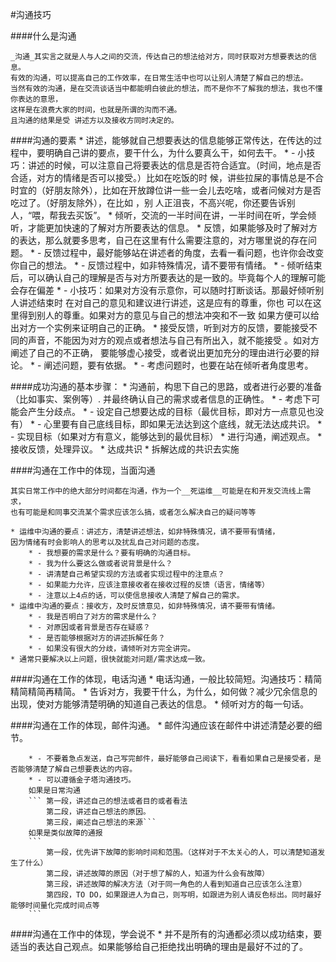 #沟通技巧

####什么是沟通
    
    _沟通_其实言之就是人与人之间的交流，传达自己的想法给对方，同时获取对方想要表达的信息。
    有效的沟通，可以提高自己的工作效率，在日常生活中也可以让别人清楚了解自己的想法。
    当然有效的沟通，是在交流谈话当中都能明白彼此的想法，而不是你不了解我的想法，我也不懂你表达的意思，
    这样是在浪费大家的时间，也就是所谓的沟而不通。
    且沟通的结果是受 讲述方以及接收方同时决定的。

####沟通的要素
    * 讲述，能够就自己想要表达的信息能够正常传达，在传达的过程中，要明确自己讲的要点，要干什么，为什么要真么干，如何去干。
        * - 小技巧：讲述的时候，可以注意自己将要表达的信息是否符合适宜。（时间，地点是否合适，对方的情绪是否可以接受。）比如在吃饭的时
        候，讲些拉屎的事情总是不合时宜的（好朋友除外），比如在开放蹲位讲一些一会儿去吃啥，或者问候对方是否吃过了。（好朋友除外），在比如
        ，别  人正沮丧，不高兴呢，你还要告诉别人，“喂，帮我去买饭”。
    * 倾听，交流的一半时间在讲，一半时间在听，学会倾听，才能更加快速的了解对方所要表达的信息。
    * 反馈，如果能够及时了解对方的表达，那么就要多思考，自己在这里有什么需要注意的，对方哪里说的存在问题。
        * - 反馈过程中，最好能够站在讲述者的角度，去看一看问题，也许你会改变你自己的想法。
        * - 反馈过程中，如非特殊情况，请不要带有情绪。
        * - 倾听结束后，可以确认自己的理解是否与对方所要表达的是一致的。毕竟每个人的理解可能会存在偏差
        * - 小技巧：如果对方没有示意你，可以随时打断谈话。那最好倾听别人讲述结束时
        在对自己的意见和建议进行讲述，这是应有的尊重，你也
        可以在这里得到别人的尊重。如果对方的意见与自己的想法冲突和不一致
        如果方便可以给出对方一个实例来证明自己的正确。
        * 接受反馈，听到对方的反馈，要能接受不同的声音，不能因为对方的观点或者想法与自己有所出入，就不能接受
        。如对方阐述了自己的不正确，
        要能够虚心接受，或者说出更加充分的理由进行必要的辩论。
        * - 阐述问题，要有依据。
        * - 考虑问题时，也要在站在倾听者角度思考。

####成功沟通的基本步骤：
    * 沟通前，构思下自己的思路，或者进行必要的准备（比如事实、案例等）.
    并最终确认自己的需求或者信息的正确性。
        * - 考虑下可能会产生分歧点。
        * - 设定自己想要达成的目标（最优目标，即对方一点意见也没有）
        * - 心里要有自己底线目标，即如果无法达到这个底线，就无法达成共识。
        * - 实现目标（如果对方有意义，能够达到的最优目标）
    * 进行沟通，阐述观点。
    * 接收反馈，处理异议。
    * 达成共识
    * 拆解达成的共识去实施



####沟通在工作中的体现，当面沟通

    其实日常工作中的绝大部分时间都在沟通，作为一个__死运维__可能是在和开发交流线上需求，
    也有可能是和同事交流某个需求应该怎么搞，或者怎么解决自己的疑问等等

    * 运维中沟通的要点：讲述方，清楚讲述想法，如非特殊情况，请不要带有情绪，
    因为情绪有时会影响人的思考以及扰乱自己对问题的态度。
        * - 我想要的需求是什么？要有明确的沟通目标。
        * - 我为什么要这么做或者说背景是什么？
        * - 讲清楚自己希望实现的方法或者实现过程中的注意点？
        * - 如果能力允许，应该注意接收者在接收过程的反馈（语言，情绪等）
        * - 注意以上4点的话，可以使信息接收人清楚了解自己的需求。
    * 运维中沟通的要点：接收方，及时反馈意见，如非特殊情况，请不要带有情绪。
        * - 我是否明白了对方的需求是什么？
        * - 对原因或者背景是否存在疑惑？
        * - 是否能够根据对方的讲述拆解任务？
        * - 如果没有很大的分歧，请倾听对方完全讲完。
    * 通常只要解决以上问题，很快就能对问题/需求达成一致。

####沟通在工作的体现，电话沟通
    * 电话沟通，一般比较简短。沟通技巧：精简精简精简再精简。
    * 告诉对方，我要干什么，为什么，如何做？减少冗余信息的出现，使对方能够清楚明确的知道自己表达的信息。
    * 倾听对方的每一句话。


####沟通在工作的体现，邮件沟通。
    * 邮件沟通应该在邮件中讲述清楚必要的细节。

        * - 不要着急点发送，自己写完邮件，最好能够自己阅读下，看看如果自己是接受者，是否能够清楚了解自己想要表达的内容。
        * - 可以遵循金子塔沟通技巧。 
        如果是日常沟通
        ``` 第一段，讲述自己的想法或者目的或者看法
            第二段，讲述自己想法的原因。
            第三段，阐述自己想法的来源```
        如果是类似故障的通报
        ```
            第一段，优先讲下故障的影响时间和范围。（这样对于不太关心的人，可以清楚知道发生了什么）
            第二段，讲述故障的原因（对于想了解的人，知道为什么会有故障）
            第三段，讲述故障的解决方法（对于同一角色的人看到知道自己应该怎么注意）
            第四段，TO DO，如果跟进人为自己，则写明，如跟进为别人请反色标出。同时最好能够时间量化完成时间点等
        ```

####沟通在工作中的体现，学会说不
    * 并不是所有的沟通都必须以成功结束，要适当的表达自己观点。如果能够给自己拒绝找出明确的理由是最好不过的了。


